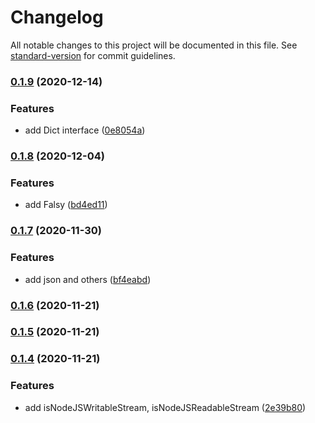 # Changelog

All notable changes to this project will be documented in this file. See [standard-version](https://github.com/conventional-changelog/standard-version) for commit guidelines.

### [0.1.9](https://github.com/BlackGlory/types/compare/v0.1.8...v0.1.9) (2020-12-14)


### Features

* add Dict interface ([0e8054a](https://github.com/BlackGlory/types/commit/0e8054af97461e352060f7f867e8cf159676005d))

### [0.1.8](https://github.com/BlackGlory/types/compare/v0.1.7...v0.1.8) (2020-12-04)


### Features

* add Falsy ([bd4ed11](https://github.com/BlackGlory/types/commit/bd4ed113008a52710bf7ea7230e58e6f607e5d64))

### [0.1.7](https://github.com/BlackGlory/types/compare/v0.1.6...v0.1.7) (2020-11-30)


### Features

* add json and others ([bf4eabd](https://github.com/BlackGlory/types/commit/bf4eabd8fe6e4eb91e73637d559b34cae01bf118))

### [0.1.6](https://github.com/BlackGlory/types/compare/v0.1.5...v0.1.6) (2020-11-21)

### [0.1.5](https://github.com/BlackGlory/types/compare/v0.1.4...v0.1.5) (2020-11-21)

### [0.1.4](https://github.com/BlackGlory/types/compare/v0.1.3...v0.1.4) (2020-11-21)


### Features

* add isNodeJSWritableStream, isNodeJSReadableStream ([2e39b80](https://github.com/BlackGlory/types/commit/2e39b802ba3ac72cedb63c43c5370e0ce7d93940))
